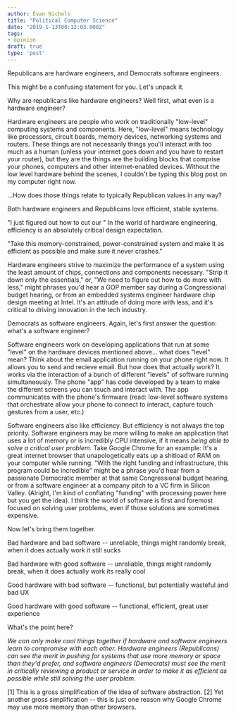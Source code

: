 ```yaml
---
author: Evan Nichols
title: "Political Computer Science"
date: "2019-1-13T00:12:03.000Z"
tags:
- opinion
draft: true
type: 'post'
---
```


Republicans are hardware engineers, and Democrats software engineers.

This might be a confusing statement for you. Let's unpack it.

Why are republicans like hardware engineers? Well first, what even is a hardware engineer?

Hardware engineers are people who work on traditionally "low-level" computing systems and components. Here, "low-level" means technology like processors, circuit boards, memory devices, networking systems and routers. These things are not necessarily things you'll interact with too much as a human (unless your internet goes down and you have to restart your router), but they are the things are the building blocks that comprise your phones, computers and other internet-enabled devices. Without the low level hardware behind the scenes, I couldn't be typing this blog post on my computer right now.

...How does those things relate to typically Republican values in any way?

Both hardware engineers and Republicans love efficient, stable systems.

"I just figured out how to cut our " In the world of hardware engineering, efficiency is an absolutely critical design expectation.

"Take this memory-constrained, power-constrained system and make it as efficient as possible and make sure it never crashes."

Hardware engineers strive to maximize the performance of a system using the least amount of chips, connections and components necessary. "Strip it down only the essentials," or, "We need to figure out how to do more with less," might phrases you'd hear a GOP member say during a Congressional budget hearing, or from an embedded systems engineer hardware chip design meeting at Intel. It's an attitude of doing more with less, and it's critical to driving innovation in the tech industry.

Democrats as software engineers. Again, let's first answer the question: what's a software engineer?

Software engineers work on developing applications that run at some "level" on the hardware devices mentioned above... what does "level" mean? Think about the email application running on your phone right now. It allows you to send and recieve email. But how does that actually work? It works via the interaction of a bunch of different "levels" of software running simultaneously. The phone "app" has code developed by a team to make the different screens you can touch and interact with. The app communicates with the phone's firmware (read: low-level software systems that orchestrate allow your phone to connect to interact, capture touch gestures from a user, etc.)

Software engineers also like efficiency. But efficiency is not always the top priority. Software engineers may be more willing to make an application that uses a lot of memory or is incredibly CPU intensive, if it means *being able to solve a critical user problem.* Take Google Chrome for an example: It's a great internet browser that unapologetically eats up a shitload of RAM on your computer while running. "With the right funding and infrastructure, this program could be incredible" might be a phrase you'd hear from a passionate Democratic member at that same Congressional budget hearing, or from a software engineer at a company pitch to a VC firm in Silicon Valley. (Alright, I'm kind of conflating "funding" with processing power here but you get the idea). I think the world of software is first and foremost focused on solving user problems, even if those solutions are sometimes expensive.

Now let's bring them together.

Bad hardware and bad software -- unreliable, things might randomly break, when it does actually work it still sucks

Bad hardware with good software -- unreliable, things might randomly break, when it does actually work its really cool

Good hardware with bad software -- functional, but potentially wasteful and bad UX

Good hardware with good software -- functional, efficient, great user experience

What's the point here?

*We can only make cool things together if hardware and software engineers learn to compromise with each other. Hardware engineers (Republicans) can see the merit in pushing for systems that use more memory or space than they'd prefer, and software engineers (Democrats) must see the merit in critically reviewing a product or service in order to make it as efficient as possible while still solving the user problem.*

[1] This is a gross simplification of the idea of software abstraction.
[2] Yet another gross simplification -- this is just one reason why Google Chrome may use more memory than other browsers.
